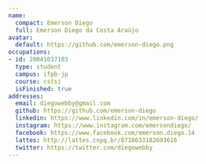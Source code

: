 ```yaml
---
name:
  compact: Emerson Diego
  full: Emerson Diego da Costa Araújo
avatar:
  default: https://github.com/emerson-diego.png
occupations:
- id: 20041037103
  type: student
  campus: ifpb-jp
  course: cstsi
  isFinished: true
addresses:
  email: diegowebby@gmail.com
  github: https://github.com/emerson-diego
  linkedin: https://www.linkedin.com/in/emerson-diego/
  instagram: https://www.instagram.com/emersondiego/
  facebook: https://www.facebook.com/emerson.diego.14
  lattes: http://lattes.cnpq.br/8718633182693616
  twitter: https://twitter.com/diegowebby
---
```


